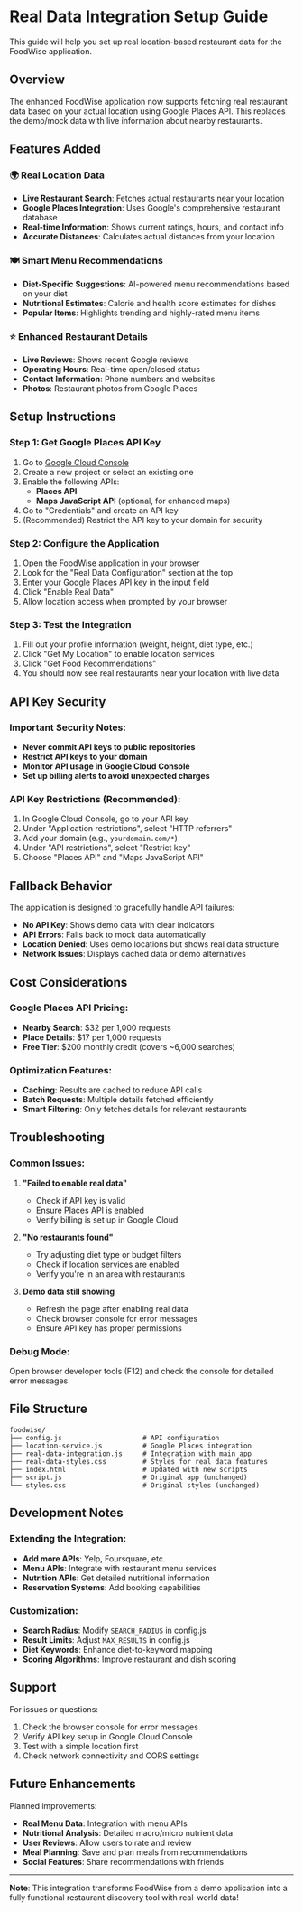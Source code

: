 # Real Data Integration Setup Guide

This guide will help you set up real location-based restaurant data for the FoodWise application.

## Overview

The enhanced FoodWise application now supports fetching real restaurant data based on your actual location using Google Places API. This replaces the demo/mock data with live information about nearby restaurants.

## Features Added

### 🌍 Real Location Data
- **Live Restaurant Search**: Fetches actual restaurants near your location
- **Google Places Integration**: Uses Google's comprehensive restaurant database
- **Real-time Information**: Shows current ratings, hours, and contact info
- **Accurate Distances**: Calculates actual distances from your location

### 🍽️ Smart Menu Recommendations
- **Diet-Specific Suggestions**: AI-powered menu recommendations based on your diet
- **Nutritional Estimates**: Calorie and health score estimates for dishes
- **Popular Items**: Highlights trending and highly-rated menu items

### ⭐ Enhanced Restaurant Details
- **Live Reviews**: Shows recent Google reviews
- **Operating Hours**: Real-time open/closed status
- **Contact Information**: Phone numbers and websites
- **Photos**: Restaurant photos from Google Places

## Setup Instructions

### Step 1: Get Google Places API Key

1. Go to [Google Cloud Console](https://console.cloud.google.com/)
2. Create a new project or select an existing one
3. Enable the following APIs:
   - **Places API**
   - **Maps JavaScript API** (optional, for enhanced maps)
4. Go to "Credentials" and create an API key
5. (Recommended) Restrict the API key to your domain for security

### Step 2: Configure the Application

1. Open the FoodWise application in your browser
2. Look for the "Real Data Configuration" section at the top
3. Enter your Google Places API key in the input field
4. Click "Enable Real Data"
5. Allow location access when prompted by your browser

### Step 3: Test the Integration

1. Fill out your profile information (weight, height, diet type, etc.)
2. Click "Get My Location" to enable location services
3. Click "Get Food Recommendations"
4. You should now see real restaurants near your location with live data

## API Key Security

### Important Security Notes:
- **Never commit API keys to public repositories**
- **Restrict API keys to your domain**
- **Monitor API usage in Google Cloud Console**
- **Set up billing alerts to avoid unexpected charges**

### API Key Restrictions (Recommended):
1. In Google Cloud Console, go to your API key
2. Under "Application restrictions", select "HTTP referrers"
3. Add your domain (e.g., `yourdomain.com/*`)
4. Under "API restrictions", select "Restrict key"
5. Choose "Places API" and "Maps JavaScript API"

## Fallback Behavior

The application is designed to gracefully handle API failures:

- **No API Key**: Shows demo data with clear indicators
- **API Errors**: Falls back to mock data automatically
- **Location Denied**: Uses demo locations but shows real data structure
- **Network Issues**: Displays cached data or demo alternatives

## Cost Considerations

### Google Places API Pricing:
- **Nearby Search**: $32 per 1,000 requests
- **Place Details**: $17 per 1,000 requests
- **Free Tier**: $200 monthly credit (covers ~6,000 searches)

### Optimization Features:
- **Caching**: Results are cached to reduce API calls
- **Batch Requests**: Multiple details fetched efficiently
- **Smart Filtering**: Only fetches details for relevant restaurants

## Troubleshooting

### Common Issues:

1. **"Failed to enable real data"**
   - Check if API key is valid
   - Ensure Places API is enabled
   - Verify billing is set up in Google Cloud

2. **"No restaurants found"**
   - Try adjusting diet type or budget filters
   - Check if location services are enabled
   - Verify you're in an area with restaurants

3. **Demo data still showing**
   - Refresh the page after enabling real data
   - Check browser console for error messages
   - Ensure API key has proper permissions

### Debug Mode:
Open browser developer tools (F12) and check the console for detailed error messages.

## File Structure

```
foodwise/
├── config.js                    # API configuration
├── location-service.js          # Google Places integration
├── real-data-integration.js     # Integration with main app
├── real-data-styles.css         # Styles for real data features
├── index.html                   # Updated with new scripts
├── script.js                    # Original app (unchanged)
└── styles.css                   # Original styles (unchanged)
```

## Development Notes

### Extending the Integration:
- **Add more APIs**: Yelp, Foursquare, etc.
- **Menu APIs**: Integrate with restaurant menu services
- **Nutrition APIs**: Get detailed nutritional information
- **Reservation Systems**: Add booking capabilities

### Customization:
- **Search Radius**: Modify `SEARCH_RADIUS` in config.js
- **Result Limits**: Adjust `MAX_RESULTS` in config.js
- **Diet Keywords**: Enhance diet-to-keyword mapping
- **Scoring Algorithms**: Improve restaurant and dish scoring

## Support

For issues or questions:
1. Check the browser console for error messages
2. Verify API key setup in Google Cloud Console
3. Test with a simple location first
4. Check network connectivity and CORS settings

## Future Enhancements

Planned improvements:
- **Real Menu Data**: Integration with menu APIs
- **Nutritional Analysis**: Detailed macro/micro nutrient data
- **User Reviews**: Allow users to rate and review
- **Meal Planning**: Save and plan meals from recommendations
- **Social Features**: Share recommendations with friends

---

**Note**: This integration transforms FoodWise from a demo application into a fully functional restaurant discovery tool with real-world data!
